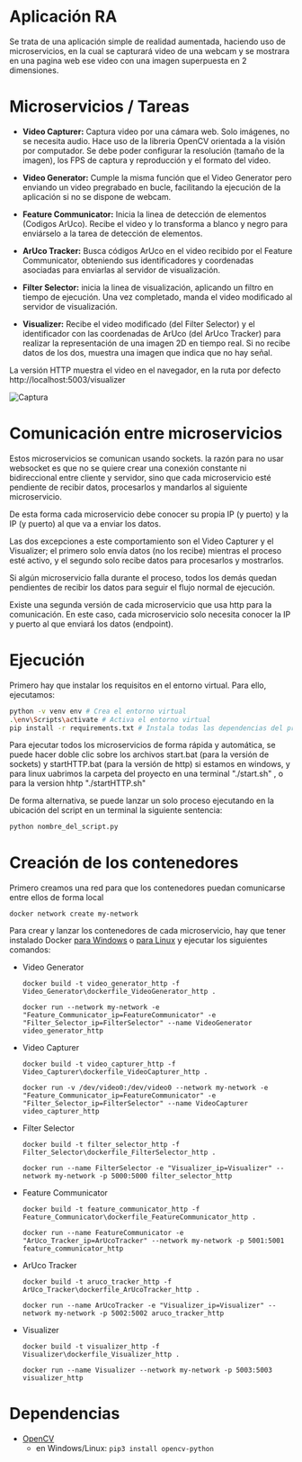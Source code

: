 # Aplicación RA

Se trata de una aplicación simple de realidad aumentada, haciendo uso de microservicios, en la cual se capturará video de una webcam y se mostrara en una pagina web ese video con una imagen superpuesta en 2 dimensiones.

# Microservicios / Tareas

- **Video Capturer:** Captura video por una cámara web. Solo imágenes, no se necesita audio. Hace uso de la libreria OpenCV orientada a la visión por computador.
  Se debe poder configurar la resolución (tamaño de la imagen), los FPS de captura y reproducción y el formato del video.

- **Video Generator:** Cumple la misma función que el Video Generator pero enviando un video pregrabado en bucle, facilitando la ejecución de la aplicación si no se dispone de webcam.

- **Feature Communicator:** Inicia la linea de detección de elementos (Codigos ArUco). Recibe el video y lo transforma a blanco y negro para enviárselo a la tarea de detección de elementos.

- **ArUco Tracker:** Busca códigos ArUco en el video recibido por el Feature Communicator, obteniendo sus identificadores y coordenadas asociadas para enviarlas al servidor de visualización.

- **Filter Selector:** inicia la linea de visualización, aplicando un filtro en tiempo de ejecución. Una vez completado, manda el video modificado al servidor de visualización.

- **Visualizer:** Recibe el video modificado (del Filter Selector) y el identificador con las coordenadas de ArUco (del ArUco Tracker) para realizar la representación de una imagen 2D en tiempo real. Si no recibe datos de los dos, muestra una imagen que indica que no hay señal.

La versión HTTP muestra el video en el navegador, en la ruta por defecto http://localhost:5003/visualizer 

![Captura](https://github.com/Enriquelp/App_RA/assets/48442517/f1a6dd5b-fef5-4878-a0fc-769ea606686f)

# Comunicación entre microservicios

Estos microservicios se comunican usando sockets. la razón para no usar websocket es que no se quiere crear una conexión constante ni bidireccional entre cliente y servidor, sino que cada microservicio esté pendiente de recibir datos, procesarlos y mandarlos al siguiente microservicio.

De esta forma cada microservicio debe conocer su propia IP (y puerto) y la IP (y puerto) al que va a enviar los datos.

Las dos excepciones a este comportamiento son el Video Capturer y el Visualizer; el primero solo envía datos (no los recibe) mientras el proceso esté activo, y el segundo solo recibe datos para procesarlos y mostrarlos.

Si algún microservicio falla durante el proceso, todos los demás quedan pendientes de recibir los datos para seguir el flujo normal de ejecución.

Existe una segunda versión de cada microservicio que usa http para la comunicación. En este caso, cada microservicio solo necesita conocer la IP y puerto al que enviará los datos (endpoint).

# Ejecución

Primero hay que instalar los requisitos en el entorno virtual. Para ello, ejecutamos:

```bash
python -v venv env # Crea el entorno virtual
.\env\Scripts\activate # Activa el entorno virtual
pip install -r requirements.txt # Instala todas las dependencias del proyecto
```

Para ejecutar todos los microservicios de forma rápida y automática, se puede hacer doble clic sobre los archivos start.bat (para la versión de sockets) y startHTTP.bat (para la versión de http) si estamos en windows, y para linux uabrimos la carpeta del proyecto en una terminal "./start.sh" , o para la version hhtp "./startHTTP.sh"

De forma alternativa, se puede lanzar un solo proceso ejecutando en la ubicación del script en un terminal la siguiente sentencia:

```python
python nombre_del_script.py
```

# Creación de los contenedores

Primero creamos una red para que los contenedores puedan comunicarse entre ellos de forma local

```docker
docker network create my-network
```

Para crear y lanzar los contenedores de cada microservicio, hay que tener instalado Docker [para Windows](https://docs.docker.com/desktop/install/windows-install/) o [para Linux](https://docs.docker.com/desktop/install/linux-install/) y ejecutar los siguientes comandos:

- Video Generator
    
    ```docker
    docker build -t video_generator_http -f Video_Generator\dockerfile_VideoGenerator_http .
    
    docker run --network my-network -e "Feature_Communicator_ip=FeatureCommunicator" -e "Filter_Selector_ip=FilterSelector" --name VideoGenerator video_generator_http
    ```
- Video Capturer
    
    ```docker
    docker build -t video_capturer_http -f Video_Capturer\dockerfile_VideoCapturer_http .
    
    docker run -v /dev/video0:/dev/video0 --network my-network -e "Feature_Communicator_ip=FeatureCommunicator" -e "Filter_Selector_ip=FilterSelector" --name VideoCapturer video_capturer_http
    ```
    
- Filter Selector
    
    ```docker
    docker build -t filter_selector_http -f Filter_Selector\dockerfile_FilterSelector_http .
    
    docker run --name FilterSelector -e "Visualizer_ip=Visualizer" --network my-network -p 5000:5000 filter_selector_http
    ```
    
- Feature Communicator
    
    ```docker
    docker build -t feature_communicator_http -f Feature_Communicator\dockerfile_FeatureCommunicator_http .
    
    docker run --name FeatureCommunicator -e "ArUco_Tracker_ip=ArUcoTracker" --network my-network -p 5001:5001 feature_communicator_http
    ```
    
- ArUco Tracker
    
    ```docker
    docker build -t aruco_tracker_http -f ArUco_Tracker\dockerfile_ArUcoTracker_http .
    
    docker run --name ArUcoTracker -e "Visualizer_ip=Visualizer" --network my-network -p 5002:5002 aruco_tracker_http 
    
    ```
    
- Visualizer
    
    ```docker
    docker build -t visualizer_http -f Visualizer\dockerfile_Visualizer_http . 
    
    docker run --name Visualizer --network my-network -p 5003:5003 visualizer_http
    ```
# Dependencias

- [OpenCV](https://opencv.org/)
    - en Windows/Linux: `pip3 install opencv-python`

